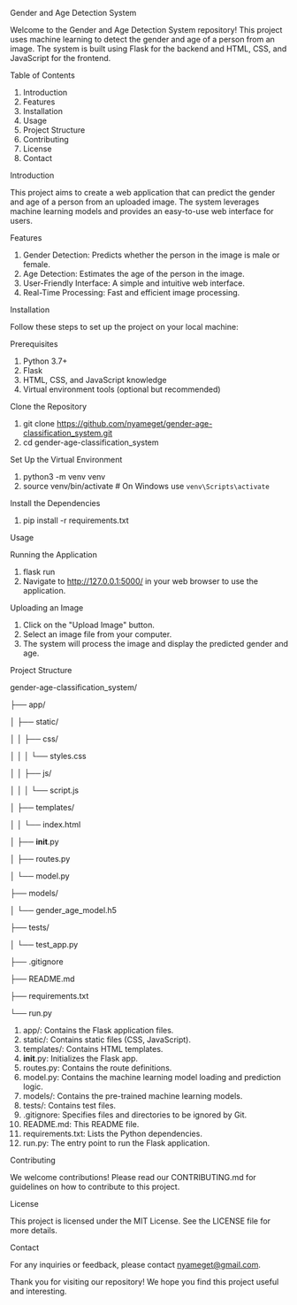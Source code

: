 Gender and Age Detection System

Welcome to the Gender and Age Detection System repository! This project uses machine learning to detect the gender and age of a person from an image. The system is built using Flask for the backend and HTML, CSS, and JavaScript for the frontend.

Table of Contents
1. Introduction
2. Features
3. Installation
4. Usage
5. Project Structure
6. Contributing
7. License
8. Contact

Introduction

This project aims to create a web application that can predict the gender and age of a person from an uploaded image. The system leverages machine learning models and provides an easy-to-use web interface for users.

Features
1. Gender Detection: Predicts whether the person in the image is male or female.
2. Age Detection: Estimates the age of the person in the image.
3. User-Friendly Interface: A simple and intuitive web interface.
4. Real-Time Processing: Fast and efficient image processing.

Installation

Follow these steps to set up the project on your local machine:

Prerequisites
1. Python 3.7+
2. Flask
3. HTML, CSS, and JavaScript knowledge
4. Virtual environment tools (optional but recommended)

Clone the Repository
1. git clone https://github.com/nyameget/gender-age-classification_system.git
2. cd gender-age-classification_system

Set Up the Virtual Environment
1. python3 -m venv venv
2. source venv/bin/activate  # On Windows use `venv\Scripts\activate`

Install the Dependencies
1. pip install -r requirements.txt

Usage

Running the Application
1. flask run
2. Navigate to http://127.0.0.1:5000/ in your web browser to use the application.

Uploading an Image
1. Click on the "Upload Image" button.
2. Select an image file from your computer.
3. The system will process the image and display the predicted gender and age.

Project Structure

gender-age-classification_system/

├── app/

│   ├── static/

│   │   ├── css/

│   │   │   └── styles.css

│   │   ├── js/

│   │   │   └── script.js

│   ├── templates/

│   │   └── index.html

│   ├── __init__.py

│   ├── routes.py

│   └── model.py

├── models/

│   └── gender_age_model.h5

├── tests/

│   └── test_app.py

├── .gitignore

├── README.md

├── requirements.txt

└── run.py

1. app/: Contains the Flask application files.
2. static/: Contains static files (CSS, JavaScript).
3. templates/: Contains HTML templates.
4. __init__.py: Initializes the Flask app.
5. routes.py: Contains the route definitions.
6. model.py: Contains the machine learning model loading and prediction logic.
7. models/: Contains the pre-trained machine learning models.
8. tests/: Contains test files.
9. .gitignore: Specifies files and directories to be ignored by Git.
10. README.md: This README file.
11. requirements.txt: Lists the Python dependencies.
12. run.py: The entry point to run the Flask application.

Contributing

We welcome contributions! Please read our CONTRIBUTING.md for guidelines on how to contribute to this project.

License

This project is licensed under the MIT License. See the LICENSE file for more details.

Contact

For any inquiries or feedback, please contact nyameget@gmail.com.

Thank you for visiting our repository! We hope you find this project useful and interesting.
